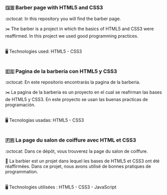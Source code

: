 # <h3> :uk: Barber page with HTML5 and CSS3 </h3>

:octocat: In this repository you will find the barber page. 

:scissors: The barber is a project in which the basics of HTML5 and CSS3 were reaffirmed. In this project we used good programming practices.<br><br>

:desktop_computer: Technologies used: HTML5 - CSS3 

# <h3> :es: Pagina de la barbería con HTML5 y CSS3 </h3>

:octocat: En este repositorio encontrarás la pagina de la barberia. 

:scissors: La pagina de la barberia es un proyecto en el cual se reafirman las bases de HTML5 y CSS3. En este proyecto se usan las buenas practicas de programación.<br><br>

:desktop_computer: Tecnologías usadas: HTML5 - CSS3

# <h3> :fr: La page du salon de coiffure avec HTML et CSS3 </h3>

:octocat: Dans ce dépôt, vous trouverez la page du salon de coiffure.

:1234: La barbier est un projet dans lequel les bases de HTML5 et CSS3 ont été réaffirmées. Dans ce projet, nous avons utilisé de bonnes pratiques de programmation.<br><br>

:desktop_computer: Technologies utilisées : HTML5 - CSS3 - JavaScript
